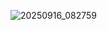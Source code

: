 
![20250916_082759](https://github.com/user-attachments/assets/82eea581-5d57-4115-8d35-348174938176)
